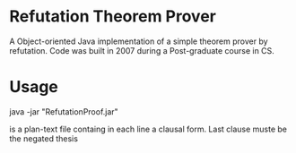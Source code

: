 # Refutation Theorem Prover
A Object-oriented Java implementation of a simple theorem prover by refutation.
Code was built in 2007 during a Post-graduate course in CS.

# Usage
java -jar "RefutationProof.jar" <filename>

<filename> is a plan-text file containg in each line a clausal form. Last clause muste be the negated thesis
